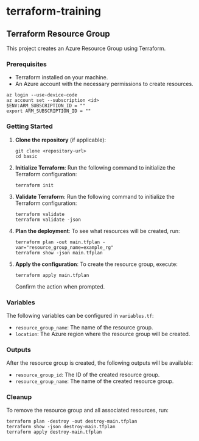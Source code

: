 # terraform-training

## Terraform Resource Group

This project creates an Azure Resource Group using Terraform.

### Prerequisites

- Terraform installed on your machine.
- An Azure account with the necessary permissions to create resources.

````
az login --use-device-code
az account set --subscription <id>
$ENV:ARM_SUBSCRIPTION_ID = ""
export ARM_SUBSCRIPTION_ID = "" 
````

### Getting Started

1. **Clone the repository** (if applicable):
   ```
   git clone <repository-url>
   cd basic
   ```

2. **Initialize Terraform**:
   Run the following command to initialize the Terraform configuration:
   ```
   terraform init
   ```
3. **Validate Terraform**:
   Run the following command to initialize the Terraform configuration:
   ```
   terraform validate
   terraform validate -json
   ```

3. **Plan the deployment**:
   To see what resources will be created, run:
   ```
   terraform plan -out main.tfplan -var="resource_group_name=example_rg"
   terraform show -json main.tfplan
   ```

4. **Apply the configuration**:
   To create the resource group, execute:
   ```
   terraform apply main.tfplan
   ```

   Confirm the action when prompted.

### Variables

The following variables can be configured in `variables.tf`:

- `resource_group_name`: The name of the resource group.
- `location`: The Azure region where the resource group will be created.

### Outputs

After the resource group is created, the following outputs will be available:

- `resource_group_id`: The ID of the created resource group.
- `resource_group_name`: The name of the created resource group.

### Cleanup

To remove the resource group and all associated resources, run:
```
terraform plan -destroy -out destroy-main.tfplan
terraform show -json destroy-main.tfplan
terraform apply destroy-main.tfplan
```